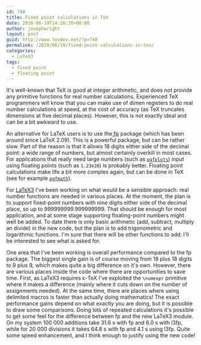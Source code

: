 ```yaml
---
id: 748
title: Fixed point calculations in TeX
date: 2010-06-19T14:20:28+00:00
author: josephwright
layout: post
guid: http://www.texdev.net/?p=748
permalink: /2010/06/19/fixed-point-calculations-in-tex/
categories:
  - LaTeX3
tags:
  - fixed point
  - floating point
---
```

It's well-known that TeX is good at integer arithmetic, and does not provide any primitive functions for real number calculations. Experienced TeX programmers will know that you can make use of dimen registers to do real number calculations at speed, at the cost of accuracy (as TeX truncates dimensions at five decimal places). However, this is not exactly ideal and can be a bit awkward to use.

An alternative for LaTeX users is to use the[ fp](https://ctan.org/pkg/fp) package (which has been around since LaTeX 2.09). This is a powerful package, but can be rather slow. Part of the reason is that it allows 18 digits either side of the decimal point: a wide range of numbers, but almost certainly overkill in most cases. For applications that really need large numbers (such as [`pgfplots`](https://ctan.org/pkg/pgfplots)) input using floating points (such as `1.23e20`) is probably better. Floating point calculations make life a bit more complex again, but can be done in TeX (see for example [`pgfmath`](https://ctan.org/pkg/pgf)).

For [LaTeX3](http://www.latex-project.org/latex3.html) I've been working on what would be a sensible approach: real number functions are needed in various places. At the moment, the plan is to support fixed-point numbers with nine digits either side of the decimal place, so up to 999999999.999999999. That should be enough for most application, and at some stage supporting floating-point numbers might well be added. To date there is only basic arithmetic (add, subtract, multiply an divide) in the new code, but the plan is to add trigonometric and logarithmic functions. I'm sure that there will be other functions to add: I'll be interested to see what is asked for.

One area that I've been working is overall performance compared to the fp package. The biggest single gain is of course moving from 18 plus 18 digits to 9 plus 9, which makes quite a big difference on it's own. However, there are various places inside the code where there are opportunities to save time. First, as LaTeX3 requires ε-TeX I've exploited the `\numexpr` primitive where it makes a difference (mainly where it cuts down on the number of assignments needed). At the same time, there are places where using delimited macros is faster than actually doing mathematics! The exact performance gains depend on what exactly you are doing, but it is possible to draw some comparisons. Doing lots of repeated calculations it's possible to get some feel for the difference between fp and the new LaTeX3 module. On my system 100 000 additions take 31.6 s with fp and 6.0 s with l3fp, while for 20 000 divisions it takes 64.8 s with fp and 4.1 s using l3fp. Quite some speed enhancement, and I think enough to justify using the new code!
